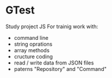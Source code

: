 # GTest
Study project JS
For trainig work with:
 - command line
 - string oprations
 - array methods  
 - cructure coding
 - read / write data from JSON files 
 - paterns "Repository" and "Command"
